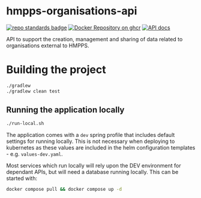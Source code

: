 # hmpps-organisations-api

[![repo standards badge](https://img.shields.io/badge/endpoint.svg?&style=flat&logo=github&url=https%3A%2F%2Foperations-engineering-reports.cloud-platform.service.justice.gov.uk%2Fapi%2Fv1%2Fcompliant_public_repositories%2Fhmpps-organisations-api)](https://operations-engineering-reports.cloud-platform.service.justice.gov.uk/public-report/hmpps-organisations-api "Link to report")
[![Docker Repository on ghcr](https://img.shields.io/badge/ghcr.io-repository-2496ED.svg?logo=docker)](https://ghcr.io/ministryofjustice/hmpps-organisations-api)
[![API docs](https://img.shields.io/badge/API_docs_-view-85EA2D.svg?logo=swagger)](https://hmpps-organisations-api-dev.hmpps.service.justice.gov.uk/webjars/swagger-ui/index.html?configUrl=/v3/api-docs)

API to support the creation, management and sharing of data related to organisations external to HMPPS.


# Building the project

```bash
./gradlew
./gradlew clean test
```

## Running the application locally

```bash
./run-local.sh
```

The application comes with a `dev` spring profile that includes default settings for running locally. This is not
necessary when deploying to kubernetes as these values are included in the helm configuration templates -
e.g. `values-dev.yaml`.

Most services which run locally will rely upon the DEV environment for dependant APIs, but will need a database
running locally.  This can be started with:

```bash
docker compose pull && docker compose up -d
```
